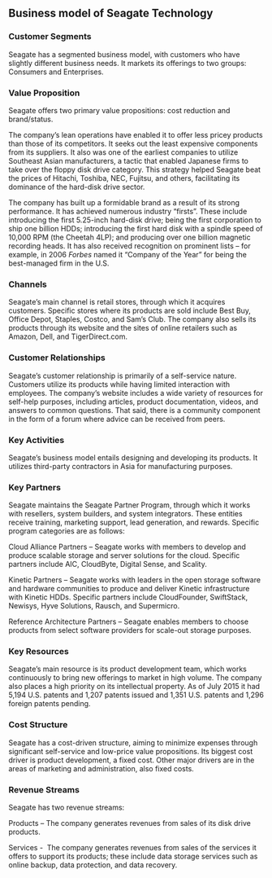 Business model of Seagate Technology
------------------------------------

 ### Customer Segments

 Seagate has a segmented business model, with customers who have slightly different business needs. It markets its offerings to two groups: Consumers and Enterprises.

 ### Value Proposition

 Seagate offers two primary value propositions: cost reduction and brand/status.

 The company’s lean operations have enabled it to offer less pricey products than those of its competitors. It seeks out the least expensive components from its suppliers. It also was one of the earliest companies to utilize Southeast Asian manufacturers, a tactic that enabled Japanese firms to take over the floppy disk drive category. This strategy helped Seagate beat the prices of Hitachi, Toshiba, NEC, Fujitsu, and others, facilitating its dominance of the hard-disk drive sector.

 The company has built up a formidable brand as a result of its strong performance. It has achieved numerous industry “firsts”. These include introducing the first 5.25-inch hard-disk drive; being the first corporation to ship one billion HDDs; introducing the first hard disk with a spindle speed of 10,000 RPM (the Cheetah 4LP); and producing over one billion magnetic recording heads. It has also received recognition on prominent lists – for example, in 2006 *Forbes* named it “Company of the Year” for being the best-managed firm in the U.S.

 ### Channels

 Seagate’s main channel is retail stores, through which it acquires customers. Specific stores where its products are sold include Best Buy, Office Depot, Staples, Costco, and Sam’s Club. The company also sells its products through its website and the sites of online retailers such as Amazon, Dell, and TigerDirect.com.

 ### Customer Relationships

 Seagate’s customer relationship is primarily of a self-service nature. Customers utilize its products while having limited interaction with employees. The company’s website includes a wide variety of resources for self-help purposes, including articles, product documentation, videos, and answers to common questions. That said, there is a community component in the form of a forum where advice can be received from peers.

 ### Key Activities

 Seagate’s business model entails designing and developing its products. It utilizes third-party contractors in Asia for manufacturing purposes.

 ### Key Partners

 Seagate maintains the Seagate Partner Program, through which it works with resellers, system builders, and system integrators. These entities receive training, marketing support, lead generation, and rewards. Specific program categories are as follows:

 Cloud Alliance Partners – Seagate works with members to develop and produce scalable storage and server solutions for the cloud. Specific partners include AIC, CloudByte, Digital Sense, and Scality.

 Kinetic Partners – Seagate works with leaders in the open storage software and hardware communities to produce and deliver Kinetic infrastructure with Kinetic HDDs. Specific partners include CloudFounder, SwiftStack, Newisys, Hyve Solutions, Rausch, and Supermicro.

 Reference Architecture Partners – Seagate enables members to choose products from select software providers for scale-out storage purposes.

 ### Key Resources

 Seagate’s main resource is its product development team, which works continuously to bring new offerings to market in high volume. The company also places a high priority on its intellectual property. As of July 2015 it had 5,194 U.S. patents and 1,207 patents issued and 1,351 U.S. patents and 1,296 foreign patents pending.

 ### Cost Structure

 Seagate has a cost-driven structure, aiming to minimize expenses through significant self-service and low-price value propositions. Its biggest cost driver is product development, a fixed cost. Other major drivers are in the areas of marketing and administration, also fixed costs.

 ### Revenue Streams

 Seagate has two revenue streams:

 Products – The company generates revenues from sales of its disk drive products.

 Services -  The company generates revenues from sales of the services it offers to support its products; these include data storage services such as online backup, data protection, and data recovery.